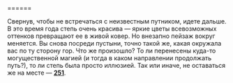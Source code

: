 ======

Свернув, чтобы не встречаться с неизвестным путником, идете дальше. В это время года степь очень красива — яркие цветы всевозможных оттенков превращают ее в живой ковер. Но внезапно пейзаж вокруг меняется. Вы снова посреди пустыни, точно такой же, какая окружала вас по ту сторону гор. Что же произошло? То ли перенесены куда-то могущественной магией (и тогда в каком направлении продолжать путь?), то ли степь была просто иллюзией. Так или иначе, не оставаться же на месте — [**251**](#n_251).

